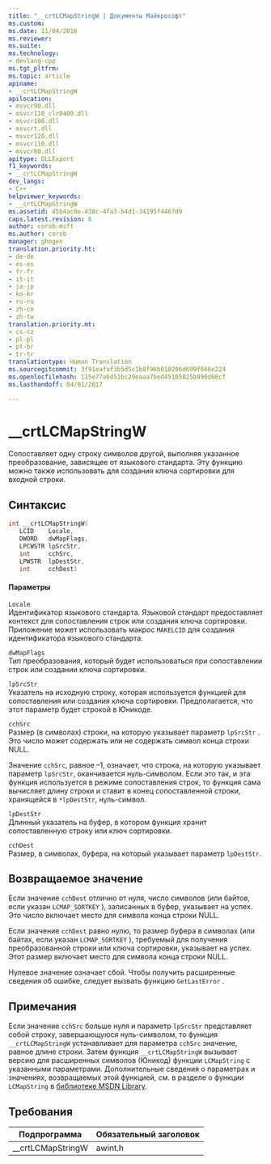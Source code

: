 ```yaml
---
title: "__crtLCMapStringW | Документы Майкрософт"
ms.custom: 
ms.date: 11/04/2016
ms.reviewer: 
ms.suite: 
ms.technology:
- devlang-cpp
ms.tgt_pltfrm: 
ms.topic: article
apiname:
- __crtLCMapStringW
apilocation:
- msvcr90.dll
- msvcr110_clr0400.dll
- msvcr100.dll
- msvcrt.dll
- msvcr120.dll
- msvcr110.dll
- msvcr80.dll
apitype: DLLExport
f1_keywords:
- __crtLCMapStringW
dev_langs:
- C++
helpviewer_keywords:
- __crtLCMapStringW
ms.assetid: 45b4ac0e-438c-4fa3-b4d1-34195f4467d9
caps.latest.revision: 6
author: corob-msft
ms.author: corob
manager: ghogen
translation.priority.ht:
- de-de
- es-es
- fr-fr
- it-it
- ja-jp
- ko-kr
- ru-ru
- zh-cn
- zh-tw
translation.priority.mt:
- cs-cz
- pl-pl
- pt-br
- tr-tr
translationtype: Human Translation
ms.sourcegitcommit: 3f91eafaf3b5d5c1b8f96b010206d699f666e224
ms.openlocfilehash: 115e77a6451bc29eaaa7bed45105825b990d68cf
ms.lasthandoff: 04/01/2017

---
```

# <a name="crtlcmapstringw"></a>__crtLCMapStringW
Сопоставляет одну строку символов другой, выполняя указанное преобразование, зависящее от языкового стандарта. Эту функцию можно также использовать для создания ключа сортировки для входной строки.  
  
## <a name="syntax"></a>Синтаксис  
  
```cpp  
int __crtLCMapStringW(  
   LCID    Locale,  
   DWORD   dwMapFlags,  
   LPCWSTR lpSrcStr,  
   int     cchSrc,  
   LPWSTR  lpDestStr,  
   int     cchDest)  
```  
  
#### <a name="parameters"></a>Параметры  
 `Locale`  
 Идентификатор языкового стандарта. Языковой стандарт предоставляет контекст для сопоставления строк или создания ключа сортировки. Приложение может использовать макрос `MAKELCID` для создания идентификатора языкового стандарта.  
  
 `dwMapFlags`  
 Тип преобразования, который будет использоваться при сопоставлении строк или создании ключа сортировки.  
  
 `lpSrcStr`  
 Указатель на исходную строку, которая используется функцией для сопоставления или создания ключа сортировки. Предполагается, что этот параметр будет строкой в Юникоде.  
  
 `cchSrc`  
 Размер (в символах) строки, на которую указывает параметр `lpSrcStr` . Это число может содержать или не содержать символ конца строки NULL.  
  
 Значение `cchSrc`, равное –1, означает, что строка, на которую указывает параметр `lpSrcStr`, оканчивается нуль-символом. Если это так, и эта функция используется в режиме сопоставления строк, то функция сама вычисляет длину строки и ставит в конец сопоставленной строки, хранящейся в `*lpDestStr`, нуль-символ.  
  
 `lpDestStr`  
 Длинный указатель на буфер, в котором функция хранит сопоставленную строку или ключ сортировки.  
  
 `cchDest`  
 Размер, в символах, буфера, на который указывает параметр `lpDestStr`.  
  
## <a name="return-value"></a>Возвращаемое значение  
 Если значение `cchDest` отлично от нуля, число символов (или байтов, если указан `LCMAP_SORTKEY` ), записанных в буфер, указывает на успех. Это число включает место для символа конца строки NULL.  
  
 Если значение `cchDest` равно нулю, то размер буфера в символах (или байтах, если указан `LCMAP_SORTKEY` ), требуемый для получения преобразованной строки или ключа сортировки, указывает на успех. Этот размер включает место для символа конца строки NULL.  
  
 Нулевое значение означает сбой. Чтобы получить расширенные сведения об ошибке, следует вызвать функцию `GetLastError` .  
  
## <a name="remarks"></a>Примечания  
 Если значение `cchSrc` больше нуля и параметр `lpSrcStr` представляет собой строку, завершающуюся нуль-символом, то функция `__crtLCMapStringW` устанавливает для параметра `cchSrc` значение, равное длине строки. Затем функция `__crtLCMapStringW` вызывает версию для расширенных символов (Юникод) функции `LCMapString` с указанными параметрами. Дополнительные сведения о параметрах и значениях, возвращаемых этой функцией, см. в разделе о функции `LCMapString` в [библиотеке MSDN Library](http://go.microsoft.com/fwlink/?linkID=150542).  
  
## <a name="requirements"></a>Требования  
  
|Подпрограмма|Обязательный заголовок|  
|-------------|---------------------|  
|__crtLCMapStringW|awint.h|

